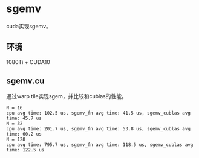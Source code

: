 # sgemv

cuda实现sgemv。

## 环境

1080Ti + CUDA10

## sgemv.cu

通过warp tile实现sgem，并比较和cublas的性能。

```
N = 16
cpu avg time: 102.5 us, sgemv_fn avg time: 41.5 us, sgemv_cublas avg time: 45.7 us
N = 32
cpu avg time: 201.7 us, sgemv_fn avg time: 53.8 us, sgemv_cublas avg time: 60.2 us
N = 128
cpu avg time: 795.7 us, sgemv_fn avg time: 118.5 us, sgemv_cublas avg time: 122.5 us
```